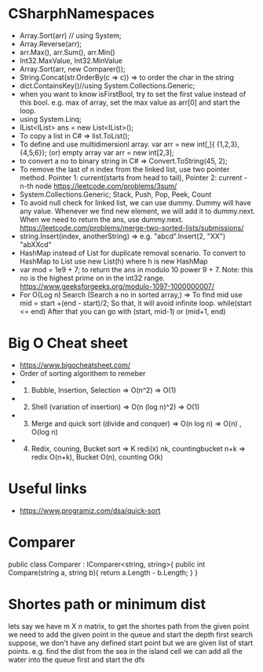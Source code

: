 # CSharphNamespaces
* Array.Sort(arr)    // using System;
* Array.Reverse(arr);
* arr.Max(), arr.Sum(), arr.Min()
* Int32.MaxValue, Int32.MinValue
* Array.Sort(arr, new Comparer());
* String.Concat(str.OrderBy(c => c)) => to order the char in the string
* dict.ContainsKey()//using System.Collections.Generic;
* when you want to know isFirstBool, try to set the first value instead of this bool. e.g. max of array, set the max value as arr[0] and start the loop.
* using System.Linq;
* IList<IList<int>> ans = new List<IList<int>>();
* To copy a list in C# => list.ToList();
* To define and use multidimersionl array. var arr = new int[,]{ {1,2,3}, {4,5,6}}; (or) empty array var arr = new int[2,3];
* to convert a no to binary string in C# => Convert.ToString(45, 2);
* To remove the last of n index from the linked list, use two pointer method. Pointer 1: current(starts from head to tail), Pointer 2: current - n-th node https://leetcode.com/problems/3sum/
* System.Collections.Generic; Stack<int>, Push, Pop, Peek, Count 
* To avoid null check for linked list, we can use dummy. Dummy will have any value. Whenever we find new element, we will add it to dummy.next. When we need to return the ans, use dummy.next. https://leetcode.com/problems/merge-two-sorted-lists/submissions/
* string.Insert(index, anotherString) => e.g. "abcd".Insert(2, "XX") "abXXcd"
* HashMap<string> instead of List<string> for duplicate removal scenario. To convert to HashMap<string> to List<string> use new List<string>(h) where h is new HashMap<string>
* var mod = 1e9 + 7; to return the ans in modulo 10 power 9 + 7. Note: this no is the highest prime on in the int32 range. https://www.geeksforgeeks.org/modulo-1097-1000000007/
* For O(Log n) Search (Search a no in sorted array,) => To find mid use mid = start +(end - start)/2; So that, it will avoid infinite loop. while(start <= end)
  After that you can go with (start, mid-1) or (mid+1, end)
  
 # Big O Cheat sheet
 * https://www.bigocheatsheet.com/
 * Order of sorting algorithem to remeber
 * 1. Bubble, Insertion, Selection                => O(n^2)                             => O(1)
 * 2. Shell (variation of insertion)              => O(n (log n)^2)                     => O(1)
 * 3. Merge and quick sort (divide and conquer)   => O(n log n)                         => O(n) , O(log n)
 * 4. Redix, couning, Bucket sort                 => K redi(x) nk, countingbucket n+k   => redix O(n+k), Bucket O(n), counting O(k)

  
 # Useful links
  * https://www.programiz.com/dsa/quick-sort

 # Comparer
  public class Comparer : IComparer<string, string>{
    public int Compare(string a, string b){
      return a.Length - b.Length;
    }
  }
  
 # Shortes path or minimum dist
  lets say we have m X n matrix, to get the shortes path from the given point we need to add the given point in the queue and start the depth first search
  suppose, we don't have any defined start point but we are given list of start points.
  e.g. find the dist from the sea in the island cell
  we can add all the water into the queue first and start the dfs
